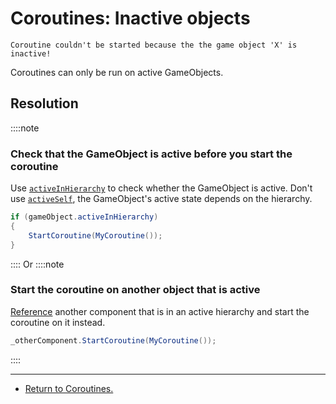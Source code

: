 # Coroutines: Inactive objects
```
Coroutine couldn't be started because the the game object 'X' is inactive!
```

Coroutines can only be run on active GameObjects.

## Resolution
::::note
### Check that the GameObject is active before you start the coroutine
Use [`activeInHierarchy`](https://docs.unity3d.com/ScriptReference/GameObject-activeInHierarchy.html) to check whether the GameObject is active. Don't use [`activeSelf`](https://docs.unity3d.com/ScriptReference/GameObject-activeSelf.html), the GameObject's active state depends on the hierarchy.

```csharp
if (gameObject.activeInHierarchy)
{
    StartCoroutine(MyCoroutine());
}
```
::::
Or
::::note
### Start the coroutine on another object that is active
[Reference](../References/Serialized%20References.md) another component that is in an active hierarchy and start the coroutine on it instead.
```csharp
_otherComponent.StartCoroutine(MyCoroutine());
```
::::

---

- [Return to Coroutines.](../Coroutines.md)
